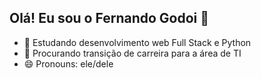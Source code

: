 ## Olá! Eu sou o Fernando Godoi 👋

- 🌱 Estudando desenvolvimento web Full Stack e Python
- 🚀 Procurando transição de carreira para a área de TI
- 😄 Pronouns: ele/dele
